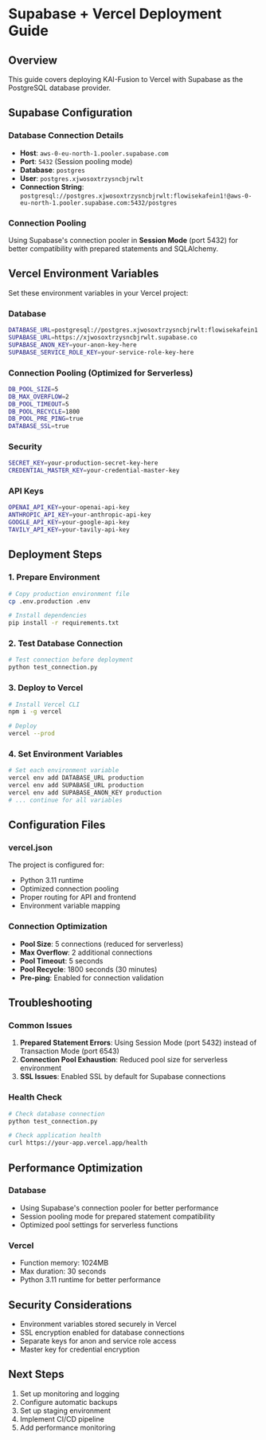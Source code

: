 # Supabase + Vercel Deployment Guide

## Overview
This guide covers deploying KAI-Fusion to Vercel with Supabase as the PostgreSQL database provider.

## Supabase Configuration

### Database Connection Details
- **Host**: `aws-0-eu-north-1.pooler.supabase.com`
- **Port**: `5432` (Session pooling mode)
- **Database**: `postgres`
- **User**: `postgres.xjwosoxtrzysncbjrwlt`
- **Connection String**: `postgresql://postgres.xjwosoxtrzysncbjrwlt:flowisekafein1!@aws-0-eu-north-1.pooler.supabase.com:5432/postgres`

### Connection Pooling
Using Supabase's connection pooler in **Session Mode** (port 5432) for better compatibility with prepared statements and SQLAlchemy.

## Vercel Environment Variables

Set these environment variables in your Vercel project:

### Database
```bash
DATABASE_URL=postgresql://postgres.xjwosoxtrzysncbjrwlt:flowisekafein1!@aws-0-eu-north-1.pooler.supabase.com:5432/postgres
SUPABASE_URL=https://xjwosoxtrzysncbjrwlt.supabase.co
SUPABASE_ANON_KEY=your-anon-key-here
SUPABASE_SERVICE_ROLE_KEY=your-service-role-key-here
```

### Connection Pooling (Optimized for Serverless)
```bash
DB_POOL_SIZE=5
DB_MAX_OVERFLOW=2
DB_POOL_TIMEOUT=5
DB_POOL_RECYCLE=1800
DB_POOL_PRE_PING=true
DATABASE_SSL=true
```

### Security
```bash
SECRET_KEY=your-production-secret-key-here
CREDENTIAL_MASTER_KEY=your-credential-master-key
```

### API Keys
```bash
OPENAI_API_KEY=your-openai-api-key
ANTHROPIC_API_KEY=your-anthropic-api-key
GOOGLE_API_KEY=your-google-api-key
TAVILY_API_KEY=your-tavily-api-key
```

## Deployment Steps

### 1. Prepare Environment
```bash
# Copy production environment file
cp .env.production .env

# Install dependencies
pip install -r requirements.txt
```

### 2. Test Database Connection
```bash
# Test connection before deployment
python test_connection.py
```

### 3. Deploy to Vercel
```bash
# Install Vercel CLI
npm i -g vercel

# Deploy
vercel --prod
```

### 4. Set Environment Variables
```bash
# Set each environment variable
vercel env add DATABASE_URL production
vercel env add SUPABASE_URL production
vercel env add SUPABASE_ANON_KEY production
# ... continue for all variables
```

## Configuration Files

### vercel.json
The project is configured for:
- Python 3.11 runtime
- Optimized connection pooling
- Proper routing for API and frontend
- Environment variable mapping

### Connection Optimization
- **Pool Size**: 5 connections (reduced for serverless)
- **Max Overflow**: 2 additional connections
- **Pool Timeout**: 5 seconds
- **Pool Recycle**: 1800 seconds (30 minutes)
- **Pre-ping**: Enabled for connection validation

## Troubleshooting

### Common Issues

1. **Prepared Statement Errors**: Using Session Mode (port 5432) instead of Transaction Mode (port 6543)
2. **Connection Pool Exhaustion**: Reduced pool size for serverless environment
3. **SSL Issues**: Enabled SSL by default for Supabase connections

### Health Check
```bash
# Check database connection
python test_connection.py

# Check application health
curl https://your-app.vercel.app/health
```

## Performance Optimization

### Database
- Using Supabase's connection pooler for better performance
- Session pooling mode for prepared statement compatibility
- Optimized pool settings for serverless functions

### Vercel
- Function memory: 1024MB
- Max duration: 30 seconds
- Python 3.11 runtime for better performance

## Security Considerations

- Environment variables stored securely in Vercel
- SSL encryption enabled for database connections
- Separate keys for anon and service role access
- Master key for credential encryption

## Next Steps

1. Set up monitoring and logging
2. Configure automatic backups
3. Set up staging environment
4. Implement CI/CD pipeline
5. Add performance monitoring